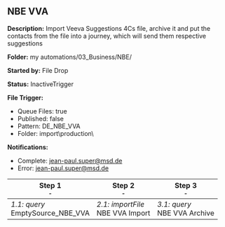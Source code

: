 ## NBE VVA

**Description:**  Import Veeva Suggestions 4Cs file, archive it and put the contacts from the file into a journey, which will send them respective suggestions

**Folder:** my automations/03_Business/NBE/

**Started by:** File Drop

**Status:** InactiveTrigger

**File Trigger:**

* Queue Files: true
* Published: false
* Pattern: DE_NBE_VVA
* Folder:  import\production\

**Notifications:**

* Complete: jean-paul.super@msd.de
* Error: jean-paul.super@msd.de

| Step 1<br>_<small>-</small>_ | Step 2<br>_<small>-</small>_ | Step 3<br>_<small>-</small>_ |
| --- | --- | --- |
| _1.1: query_<br>EmptySource_NBE_VVA | _2.1: importFile_<br>NBE VVA Import | _3.1: query_<br>NBE VVA Archive |
